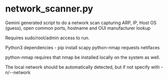 # network_scanner.py
Gemini generated script to do a network scan capturing ARP, IP, Host OS (guess), open common ports, hostname and OUI manufacturer lookup

Requires sudo/root/admin access to run.

Python3 dependencies - pip install scapy python-nmap requests netifaces

python-nmap requires that nmap be installed locally on the system as well.

The local network should be automatically detected, but if not specify with -n/--network
